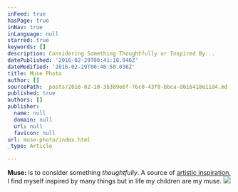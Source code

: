```yaml
---
inFeed: true
hasPage: true
inNav: true
inLanguage: null
starred: true
keywords: []
description: Considering Something Thoughtfully or Inspired By...
datePublished: '2016-02-29T00:41:18.846Z'
dateModified: '2016-02-29T00:40:50.036Z'
title: Muse Photo
author: []
sourcePath: _posts/2016-02-10-3b389e6f-76c0-43f0-bbca-d016418e11d4.md
published: true
authors: []
publisher:
  name: null
  domain: null
  url: null
  favicon: null
url: muse-photo/index.html
_type: Article

---
```

**Muse:** is to consider something _thoughtfully_. A source of [artistic inspiration.][0] I find myself inspired by many things but in life my children are my muse. ![](https://s3-us-west-2.amazonaws.com/the-grid-img/p/f9ae62456fef48292175881303de480895929e5b.jpg)

[0]: https://www.facebook.com/RebeccasPics/